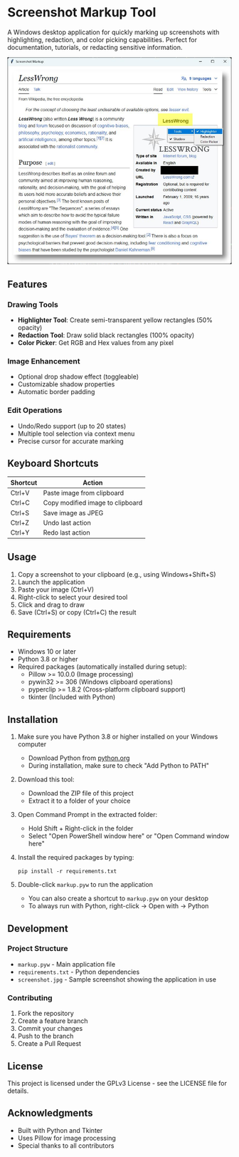 # Screenshot Markup Tool

A Windows desktop application for quickly marking up screenshots with highlighting, redaction, and color picking capabilities. Perfect for documentation, tutorials, or redacting sensitive information.

![Screenshot of Markup Tool in action](screenshot.jpg)

## Features

### Drawing Tools
- **Highlighter Tool**: Create semi-transparent yellow rectangles (50% opacity)
- **Redaction Tool**: Draw solid black rectangles (100% opacity)
- **Color Picker**: Get RGB and Hex values from any pixel

### Image Enhancement
- Optional drop shadow effect (toggleable)
- Customizable shadow properties
- Automatic border padding

### Edit Operations
- Undo/Redo support (up to 20 states)
- Multiple tool selection via context menu
- Precise cursor for accurate marking

## Keyboard Shortcuts

| Shortcut | Action |
|----------|--------|
| Ctrl+V | Paste image from clipboard |
| Ctrl+C | Copy modified image to clipboard |
| Ctrl+S | Save image as JPEG |
| Ctrl+Z | Undo last action |
| Ctrl+Y | Redo last action |

## Usage

1. Copy a screenshot to your clipboard (e.g., using Windows+Shift+S)
2. Launch the application
3. Paste your image (Ctrl+V)
4. Right-click to select your desired tool
5. Click and drag to draw
6. Save (Ctrl+S) or copy (Ctrl+C) the result

## Requirements
- Windows 10 or later
- Python 3.8 or higher
- Required packages (automatically installed during setup):
  - Pillow >= 10.0.0 (Image processing)
  - pywin32 >= 306 (Windows clipboard operations)
  - pyperclip >= 1.8.2 (Cross-platform clipboard support)
  - tkinter (Included with Python)

## Installation

1. Make sure you have Python 3.8 or higher installed on your Windows computer
   - Download Python from [python.org](https://www.python.org/downloads/)
   - During installation, make sure to check "Add Python to PATH"

2. Download this tool:
   - Download the ZIP file of this project
   - Extract it to a folder of your choice

3. Open Command Prompt in the extracted folder:
   - Hold Shift + Right-click in the folder
   - Select "Open PowerShell window here" or "Open Command window here"

4. Install the required packages by typing:
   ```
   pip install -r requirements.txt
   ```

5. Double-click `markup.pyw` to run the application
   - You can also create a shortcut to `markup.pyw` on your desktop
   - To always run with Python, right-click → Open with → Python

## Development

### Project Structure
- `markup.pyw` - Main application file
- `requirements.txt` - Python dependencies
- `screenshot.jpg` - Sample screenshot showing the application in use

### Contributing
1. Fork the repository
2. Create a feature branch
3. Commit your changes
4. Push to the branch
5. Create a Pull Request

## License

This project is licensed under the GPLv3 License - see the LICENSE file for details.

## Acknowledgments

- Built with Python and Tkinter
- Uses Pillow for image processing
- Special thanks to all contributors
